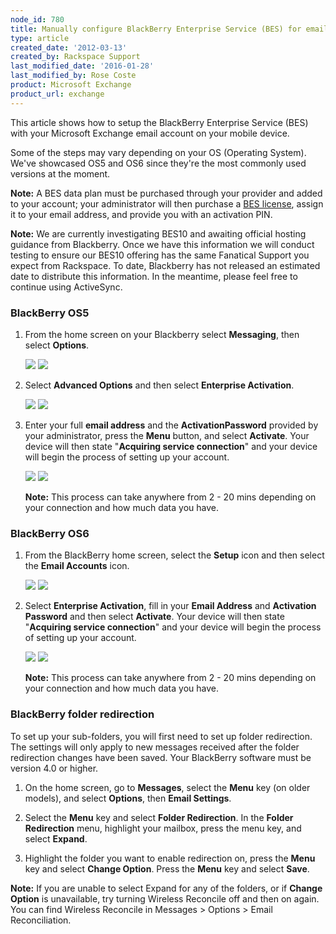 ```yaml
---
node_id: 780
title: Manually configure BlackBerry Enterprise Service (BES) for email hosted on Exchange
type: article
created_date: '2012-03-13'
created_by: Rackspace Support
last_modified_date: '2016-01-28'
last_modified_by: Rose Coste
product: Microsoft Exchange
product_url: exchange
---
```


This article shows how to setup the BlackBerry
Enterprise Service (BES) with your Microsoft Exchange email account on
your mobile device.

Some of the steps may vary depending on your OS (Operating
System). We've showcased OS5 and OS6 since they're the most commonly used
versions at the moment.

**Note:** A BES data plan must be purchased through your provider and
added to your account; your administrator will then purchase a [BES
license](/how-to/add-an-activesync-or-bes-license),
assign it to your email address, and provide you with an activation PIN.

**Note:** We are currently investigating BES10 and awaiting
official hosting guidance from Blackberry. Once we have this information
we will conduct testing to ensure our BES10 offering has the same
Fanatical Support you expect from Rackspace. To date, Blackberry has not
released an estimated date to distribute this information. In the
meantime, please feel free to continue using ActiveSync.

### BlackBerry OS5

1. From the home screen on your Blackberry select
   **Messaging**, then select **Options**.

   ![](http://c4233688.r88.cf2.rackcdn.com/(E%26A)BlackBerryBES.png)
   ![](http://c4233688.r88.cf2.rackcdn.com/(E%26A)BlackBerryBES2.png)

2. Select **Advanced Options** and then select **Enterprise
   Activation**.

   ![](http://c4233688.r88.cf2.rackcdn.com/(E%26A)BlackBerryBES3.png)
   ![](http://c4233688.r88.cf2.rackcdn.com/(E%26A)BlackBerryBES4.png)

3. Enter your full **email address** and the
   **ActivationPassword** provided by your administrator,
   press the **Menu** button, and select
   **Activate**. Your device will then state
   "**Acquiring service connection**" and your device will
   begin the process of setting up your account.

   ![](http://c4233688.r88.cf2.rackcdn.com/(E%26A)BlackBerryBES5.png)
   ![](http://c4233688.r88.cf2.rackcdn.com/(E%26A)BlackBerryBES6.png)

   **Note:** This process can take anywhere from 2 - 20 mins depending on
   your connection and how much data you have.

### BlackBerry OS6

1. From the BlackBerry home screen, select the
   **Setup** icon and then select the **Email
   Accounts** icon.

   ![](http://c4233688.r88.cf2.rackcdn.com/(E%26A)BlackBerryBES7.png)
   ![](http://c4233688.r88.cf2.rackcdn.com/(E%26A)BlackBerryBES8.png)

2. Select **Enterprise Activation**, fill in your
   **Email Address** and **Activation Password**
   and then select **Activate**. Your device will then state
   "**Acquiring service connection**" and your device will
   begin the process of setting up your account.

   ![](http://c4233688.r88.cf2.rackcdn.com/(E%26A)BlackBerryBES9.png)
   ![](http://c4233688.r88.cf2.rackcdn.com/(E%26A)BlackBerryBES10.png)

   **Note:** This process can take anywhere from 2 - 20 mins depending on
   your connection and how much data you have.

### BlackBerry folder redirection

To set up your sub-folders, you will first need to set up folder
redirection. The settings will only apply to new messages received after
the folder redirection changes have been saved. Your BlackBerry software
must be version 4.0 or higher.

1. On the home screen, go to **Messages**, select the
   **Menu** key (on older models), and select **Options**,
   then **Email Settings**.

2. Select the **Menu** key and select **Folder
   Redirection**. In the **Folder Redirection** menu, highlight your
   mailbox, press the menu key, and select **Expand**.

3. Highlight the folder you want to enable redirection on, press
   the **Menu** key and select **Change Option**. Press the
   **Menu** key and select **Save**.

**Note:** If you are unable to select Expand for any of the folders, or
if **Change Option** is unavailable, try turning Wireless Reconcile off and
then on again. You can find Wireless Reconcile in Messages &gt; Options
&gt; Email Reconciliation.
